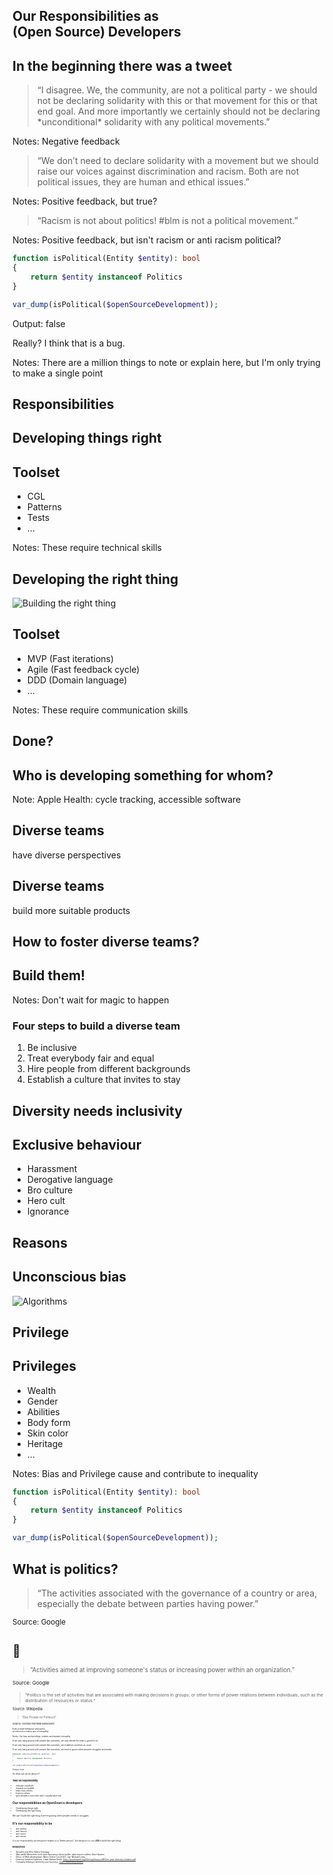 ## Our Responsibilities as<br />(Open Source) Developers



## In the beginning there was a tweet



<div class="tweet" data-src="https://twitter.com/nke_ise/status/1271030438455324672" data-size="0.9"></div>



<blockquote>
    &ldquo;I disagree. We, the community, are not a political party - we should not be declaring solidarity 
    with this or that movement for this or that end goal. 
    And more importantly we certainly should not be declaring *unconditional* solidarity 
    with any political movements.&rdquo;
</blockquote>

Notes: Negative feedback



<blockquote>
    &ldquo;We don’t need to declare solidarity with a movement but we should raise 
    our voices against discrimination and racism. 
    Both are not political issues, they are human and ethical issues.&rdquo;
</blockquote>

Notes: Positive feedback, but true?



<blockquote>
    &ldquo;Racism is not about politics!
       #blm is not a political movement.&rdquo;
</blockquote>

Notes: Positive feedback, but isn't racism or anti racism political?



```php
function isPolitical(Entity $entity): bool
{
    return $entity instanceof Politics
}

var_dump(isPolitical($openSourceDevelopment));
```

Output: false

Really? I think that is a bug.

Notes: There are a million things to note or explain here, but I'm only trying to make a single point



## Responsibilities



## Developing things right



## Toolset

- CGL
- Patterns
- Tests
- …

Notes: These require technical skills



## Developing the right thing




![Building the right thing](https://stevensonfinancialmarketing.files.wordpress.com/2012/02/funny_sales_marketing_cartoon_tree_swing_new_product.png)




## Toolset

- MVP (Fast iterations)
- Agile (Fast feedback cycle)
- DDD (Domain language)
- …

Notes: These require communication skills



## Done?



## Who is developing something for whom?



<div class="tweet" data-src="https://twitter.com/nke_ise/status/897756900753891328" data-size="1"></div>

Note: Apple Health: cycle tracking, accessible software 



## Diverse teams

have diverse perspectives



## Diverse teams 

build more suitable products



## How to foster diverse teams?



## Build them!

Notes: Don't wait for magic to happen



### Four steps to build a diverse team

1. Be inclusive
2. Treat everybody fair and equal
3. Hire people from different backgrounds
4. Establish a culture that invites to stay



## Diversity needs inclusivity



## Exclusive behaviour

- Harassment
- Derogative language
- Bro culture
- Hero cult
- Ignorance



## Reasons



## Unconscious bias



<div class="tweet" data-src="https://twitter.com/nke_ise/status/1274098682284163072" data-size="1.35"></div>



![Algorithms](https://pbs.twimg.com/media/Ea9GZUbXsAEORIb?format=jpg&name=small)



## Privilege



## Privileges

- Wealth
- Gender
- Abilities
- Body form
- Skin color
- Heritage
- …

Notes: Bias and Privilege cause and contribute to inequality



```php
function isPolitical(Entity $entity): bool
{
    return $entity instanceof Politics
}

var_dump(isPolitical($openSourceDevelopment));
```



## What is politics?


<blockquote cite="https://www.google.com/search?q=what+is+politics">
    &ldquo;The activities associated with the governance of a country or area,
   especially the debate between parties having power.&rdquo;
</blockquote>

<small>Source: Google<small/>


# 🤔


<blockquote cite="https://www.google.com/search?q=what+is+politics">
    &ldquo;Activities aimed at improving someone's status or increasing
   power within an organization.&rdquo;
</blockquote>

<small>Source: Google<small/>


<blockquote cite="https://en.wikipedia.org/wiki/Politics">
    &ldquo;Politics is the set of activities that are associated with making decisions in groups, 
    or other forms of power relations between individuals,
    such as the distribution of resources or status.&rdquo;
</blockquote>

<small>Source: Wikipedia<small/>




<blockquote>
    &ldquo;Das Private ist Politisch&rdquo;
</blockquote>

<small>Source: German Feminist Movement<small/>



Even private behaviour and action,<br />
re-enforces a status quo of inequality

Notes: Our bias and privilege, creates and repeats inequality



If we only hang around with people like ourselves,
we only decide for what is good for us.



If we only hang around with people like ourselves,
we establish ourselves as norm.



If we only hang around with people like ourselves,
we tend to ignore other peoples struggles and needs.



```php
function isPolitical(Entity $entity): bool
{
    return $entity instanceof Politics
}

var_dump(isPolitical($openSourceDevelopment));
```

Output: true



So what can we do about it?



### Take on responsibility

- educate ourselves
- expand our bubble
- learn from others
- listen to others
- give people a voice who don't usually have one



<div class="tweet" data-src="https://twitter.com/bbcbitesize/status/1280522349733982209" data-size="1"></div>



## Our responsibilities as OpenSource developers

- Developing things right 
- Developing the right thing 



We can't build the right thing if we're ignoring other peoples needs or struggles



## It's our responsibility to be

- anti-ableist 
- anti-fascist 
- anti-racist
- anti-sexist 



It is our responsibility not because it makes us a "better person",
but because it is our **JOB** to *build the right thing*.



### Resources

- Sprache und Sein: Kübra Gümüşay
- Was weiße Menschen nicht über Rassismus hören wollen: aber wissen sollten: Alice Hasters
- Ethics of Web development (Neos Online Con 2020): Jan-Michael Loew
- Diversity Initiative Symfony: Lukas Kahwe Smith: https://pooteeweet.org/files/symfonycon18/One-year-diversity-initiative.pdf
- Company helping to diversify your business: https://www.witty.works/
